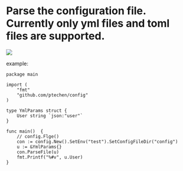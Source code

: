 # Parse the configuration file. Currently only yml files and toml files are supported.

![](https://travis-ci.com/ptechen/config.svg?branch=master)

example:

    package main

    import (
	    "fmt"
	    "github.com/ptechen/config"
    )

    type YmlParams struct {
	    User string `json:"user"`
    }

    func main()  {
        // config.Flge()
	    con := config.New().SetEnv("test").SetConfigFileDir("config")
	    u := &YmlParams{}
	    con.ParseFile(u)
	    fmt.Printf("%#v", u.User)
    }